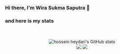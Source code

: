 
### Hi there, I'm Wira Sukma Saputra   👋

### and here is my stats
<p align="center"><br /><br />
  <img src="https://github-readme-stats.vercel.app/api?username=Wira07&show_icons=true&include_all_commits=true&theme=monokai" alt="hossein heydari's GitHub stats" /><br />
  <img src="https://github-readme-streak-stats.herokuapp.com/?user=Wira07&theme=monokai"/>
  <img src="https://github-readme-stats.vercel.app/api/top-langs/?username=Wira07&layout=compact&theme=monokai&langs_count=12"/><br />
</p>

<!--
**Wira07/Form_Input_Anggota** is a ✨ _special_ ✨ repository because its `README.md` (this file) appears on your GitHub profile.

Here are some ideas to get you started:

- 🔭 I’m currently working on ...
- 🌱 I’m currently learning ...
- 👯 I’m looking to collaborate on ...
- 🤔 I’m looking for help with ...
- 💬 Ask me about ...
- 📫 How to reach me: ...
- 😄 Pronouns: ...
- ⚡ Fun fact: ...
-->




<!-- <h1 align="center">Hi 👋, I'm Wira Sukma Saputra</h1>
<h3 align="center">introduce I am a student who is studying Informatics Engineering at the S1 level at one of the campuses in my area</h3>

<h3 align="left">Connect with me:</h3>
<p align="left">
<a href="https://fb.com/wira sukma saputra" target="blank"><img align="center" src="https://raw.githubusercontent.com/rahuldkjain/github-profile-readme-generator/master/src/images/icons/Social/facebook.svg" alt="wira sukma saputra" height="30" width="40" /></a>
<a href="https://instagram.com/wira_sukma_saputra" target="blank"><img align="center" src="https://raw.githubusercontent.com/rahuldkjain/github-profile-readme-generator/master/src/images/icons/Social/instagram.svg" alt="wira_sukma_saputra" height="30" width="40" /></a>
<a href="https://www.youtube.com/c/wira sukma saputra" target="blank"><img align="center" src="https://raw.githubusercontent.com/rahuldkjain/github-profile-readme-generator/master/src/images/icons/Social/youtube.svg" alt="wira sukma saputra" height="30" width="40" /></a>
<a href="https://discord.gg/wira sukma saputra" target="blank"><img align="center" src="https://raw.githubusercontent.com/rahuldkjain/github-profile-readme-generator/master/src/images/icons/Social/discord.svg" alt="wira sukma saputra" height="30" width="40" /></a>
</p>

<h3 align="left">Languages and Tools:</h3>
<p align="left"> <a href="https://www.w3schools.com/cpp/" target="_blank" rel="noreferrer"> <img src="https://raw.githubusercontent.com/devicons/devicon/master/icons/cplusplus/cplusplus-original.svg" alt="cplusplus" width="40" height="40"/> </a> <a href="https://www.w3schools.com/cs/" target="_blank" rel="noreferrer"> <img src="https://raw.githubusercontent.com/devicons/devicon/master/icons/csharp/csharp-original.svg" alt="csharp" width="40" height="40"/> </a> <a href="https://www.w3schools.com/css/" target="_blank" rel="noreferrer"> <img src="https://raw.githubusercontent.com/devicons/devicon/master/icons/css3/css3-original-wordmark.svg" alt="css3" width="40" height="40"/> </a> <a href="https://www.w3.org/html/" target="_blank" rel="noreferrer"> <img src="https://raw.githubusercontent.com/devicons/devicon/master/icons/html5/html5-original-wordmark.svg" alt="html5" width="40" height="40"/> </a> <a href="https://www.java.com" target="_blank" rel="noreferrer"> <img src="https://raw.githubusercontent.com/devicons/devicon/master/icons/java/java-original.svg" alt="java" width="40" height="40"/> </a> </p>
 -->
